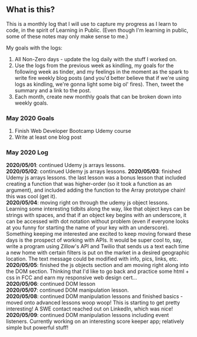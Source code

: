 ## What is this? ##
This is a monthly log that I will use to capture my progress as I learn to code, in the spirit of Learning in Public. (Even though I'm learning in public, some of these notes may only make sense to me.)    

My goals with the logs:
1. All Non-Zero days - update the log daily with the stuff I worked on.
2. Use the logs from the previous week as kindling, my goals for the following week as tinder, and my feelings in the moment as the spark to write fire weekly blog posts (and you'd better believe that if we're using logs as kindling, we're gonna light some big ol' fires). Then, tweet the summary and a link to the post.
3. Each month, create new monthly goals that can be broken down into weekly goals.

### May 2020 Goals
1. Finish Web Developer Bootcamp Udemy course
2. Write at least one blog post

### May 2020 Log
**2020/05/01**: continued Udemy js arrays lessons.    
**2020/05/02**: continued Udemy js arrays lessons.
**2020/05/03**: finished Udemy js arrays lessons. the last lesson was a bonus lesson that included creating a function that was higher-order (so it took a function as an argument), and included adding the function to the Array prototype chain! this was cool (get it).    
**2020/05/04**: moving right on through the udemy js object lessons. Learning some interesting tidbits along the way, like that object keys can be strings with spaces, and that if an object key begins with an underscore, it can be accessed with dot notation without problem (even if everyone looks at you funny for starting the name of your key with an underscore). Something keeping me interested ane excited to keep moving forward these days is the prospect of working with APIs. It would be super cool to, say, write a program using Zillow's API and Twilio that sends us a text each time a new home with certain filters is put on the market in a desired geographic location. The text message could be modified with info, pics, links, etc.    
**2020/05/05**: finished the js objects section and am moving right along into the DOM section. Thinking that I'd like to go back and practice some html + css in FCC and earn my responsive web design cert...     
**2020/05/06**: continued DOM lesson    
**2020/05/07**: continued DOM manipulation lesson.    
**2020/05/08**: continued DOM manipulation lessons and finished basics - moved onto advanced lessons woop woop! This is starting to get pretty interesting! A SWE contact reached out on LinkedIn, which was nice!    
**2020/05/09**: continued DOM manipulation lessons including event listeners. Currently working on an interesting score keeper app; relatively simple but powerful stuff!    
